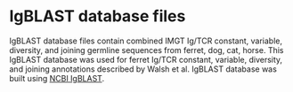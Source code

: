 # IgBLAST database files
IgBLAST database files contain combined IMGT Ig/TCR constant, variable, diversity, and joining germline sequences from ferret, dog, cat, horse.
This IgBLAST database was used for ferret Ig/TCR constant, variable, diversity, and joining annotations described by Walsh et al.
IgBLAST database was built using [NCBI IgBLAST](https://ncbi.github.io/igblast/cook/How-to-set-up.html).
